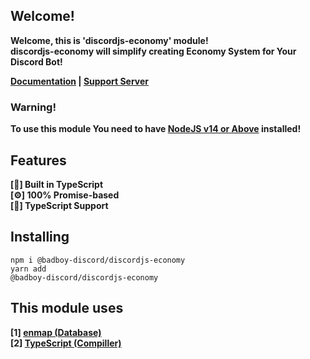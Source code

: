 ## Welcome!

<strong>Welcome, this is 'discordjs-economy' module!</strong> <br />
<strong>discordjs-economy will simplify creating Economy System for Your Discord Bot!</strong>

<strong>[Documentation](https://djs-economy.js.org/) | [Support Server](https://discord.gg/zsTgXs24k2)</strong>

### Warning!

<strong>To use this module You need to have [NodeJS v14 or Above](https://nodejs.org/) installed!</strong>

## Features

<span><strong>[🔑] Built in TypeScript</strong></span> <br />
<span><strong>[⚙] 100% Promise-based</strong></span> <br />
<span><strong>[🙂] TypeScript Support</strong></span> <br />

## Installing

<span><code>npm i @badboy-discord/discordjs-economy</code></span> <br />
<span><code>yarn add @badboy-discord/discordjs-economy</code></span>

## This module uses

<span><strong>[1] [enmap (Database)](https://npmjs.com/package/enmap/)</strong></span> <br />
<span><strong>[2] [TypeScript (Compiller)](https://npmjs.com/package/typescript/)</strong></span>
